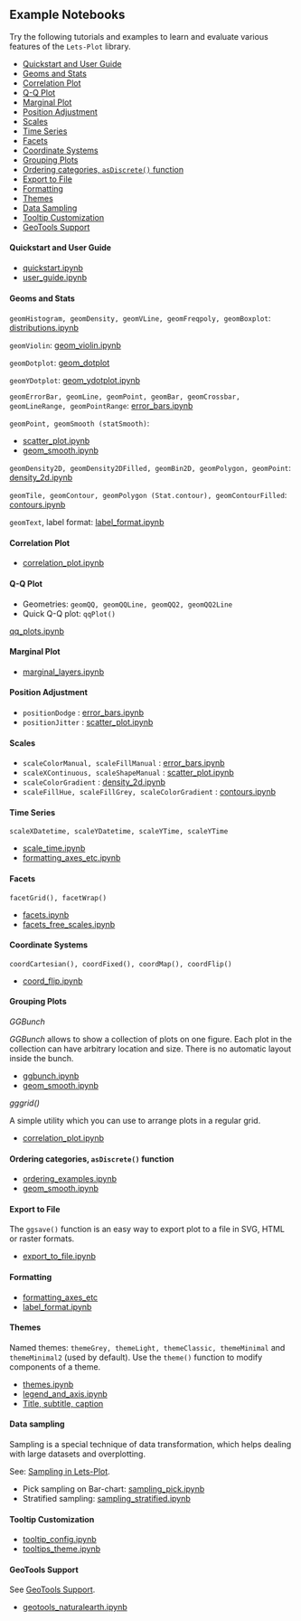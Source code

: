 ## Example Notebooks

Try the following tutorials and examples to learn and evaluate various features of the `Lets-Plot` library.

- [Quickstart and User Guide](#quickstart)
- [Geoms and Stats](#geoms_n_stats)
- [Correlation Plot](#corrplot)
- [Q-Q Plot](#qq-plot)
- [Marginal Plot](#marginal_plot)
- [Position Adjustment](#pos)
- [Scales](#scales)
- [Time Series](#time-series)
- [Facets](#facets)
- [Coordinate Systems](#coord-sys)
- [Grouping Plots](#ggbunch)
- [Ordering categories, `asDiscrete()` function](#as_discrete)
- [Export to File](#export)
- [Formatting](#formatting)
- [Themes](#theme)
- [Data Sampling](#sampling)
- [Tooltip Customization](#tooltip)
- [GeoTools Support](#geotools)

<a id="quickstart"></a>
#### Quickstart and User Guide

* [quickstart.ipynb](https://nbviewer.jupyter.org/github/JetBrains/lets-plot-kotlin/blob/master/docs/examples/jupyter-notebooks/quickstart.ipynb)
* [user_guide.ipynb](https://nbviewer.jupyter.org/github/JetBrains/lets-plot-kotlin/blob/master/docs/guide/user_guide.ipynb)

<a id="geoms_n_stats"></a>
#### Geoms and Stats

`geomHistogram, geomDensity, geomVLine, geomFreqpoly, geomBoxplot`:
[distributions.ipynb](https://nbviewer.jupyter.org/github/JetBrains/lets-plot-kotlin/blob/master/docs/examples/jupyter-notebooks/distributions.ipynb)

`geomViolin`:
[geom_violin.ipynb](https://nbviewer.jupyter.org/github/JetBrains/lets-plot-kotlin/blob/master/docs/examples/jupyter-notebooks/geom_violin.ipynb)

`geomDotplot`:
[geom_dotplot](https://nbviewer.jupyter.org/github/JetBrains/lets-plot-kotlin/blob/master/docs/examples/jupyter-notebooks/geom_dotplot.ipynb)

`geomYDotplot`:
[geom_ydotplot.ipynb](https://nbviewer.jupyter.org/github/JetBrains/lets-plot-kotlin/blob/master/docs/examples/jupyter-notebooks/geom_ydotplot.ipynb)

`geomErrorBar, geomLine, geomPoint, geomBar, geomCrossbar, geomLineRange, geomPointRange`:
[error_bars.ipynb](https://nbviewer.jupyter.org/github/JetBrains/lets-plot-kotlin/blob/master/docs/examples/jupyter-notebooks/error_bars.ipynb)

`geomPoint, geomSmooth (statSmooth)`:

 - [scatter_plot.ipynb](https://nbviewer.jupyter.org/github/JetBrains/lets-plot-kotlin/blob/master/docs/examples/jupyter-notebooks/scatter_plot.ipynb)
 - [geom_smooth.ipynb](https://nbviewer.jupyter.org/github/JetBrains/lets-plot-kotlin/blob/master/docs/examples/jupyter-notebooks/geom_smooth.ipynb)

`geomDensity2D, geomDensity2DFilled, geomBin2D, geomPolygon, geomPoint`:
[density_2d.ipynb](https://nbviewer.jupyter.org/github/JetBrains/lets-plot-kotlin/blob/master/docs/examples/jupyter-notebooks/density_2d.ipynb)

`geomTile, geomContour, geomPolygon (Stat.contour), geomContourFilled`:
[contours.ipynb](https://nbviewer.jupyter.org/github/JetBrains/lets-plot-kotlin/blob/master/docs/examples/jupyter-notebooks/contours.ipynb)

`geomText`, label format:
[label_format.ipynb](https://nbviewer.jupyter.org/github/JetBrains/lets-plot-kotlin/blob/master/docs/examples/jupyter-notebooks/label_format.ipynb)

<a id="corrplot"></a>
#### Correlation Plot

* [correlation_plot.ipynb](https://nbviewer.jupyter.org/github/JetBrains/lets-plot-kotlin/blob/master/docs/examples/jupyter-notebooks/correlation_plot.ipynb)

<a id="qq-plot"></a>
#### Q-Q Plot

 - Geometries: `geomQQ, geomQQLine, geomQQ2, geomQQ2Line`
 - Quick Q-Q plot: `qqPlot()`

[qq_plots.ipynb](https://nbviewer.jupyter.org/github/JetBrains/lets-plot-kotlin/blob/master/docs/examples/jupyter-notebooks/qq_plots.ipynb)

<a id="marginal_plot"></a>
#### Marginal Plot

* [marginal_layers.ipynb](https://nbviewer.jupyter.org/github/JetBrains/lets-plot-kotlin/blob/master/docs/examples/jupyter-notebooks/marginal_layers.ipynb)

<a id="pos"></a>
#### Position Adjustment

* `positionDodge` : [error_bars.ipynb](https://nbviewer.jupyter.org/github/JetBrains/lets-plot-kotlin/blob/master/docs/examples/jupyter-notebooks/error_bars.ipynb)
* `positionJitter` : [scatter_plot.ipynb](https://nbviewer.jupyter.org/github/JetBrains/lets-plot-kotlin/blob/master/docs/examples/jupyter-notebooks/scatter_plot.ipynb)


<a id="scales"></a>
#### Scales

* `scaleColorManual, scaleFillManual` :
  [error_bars.ipynb](https://nbviewer.jupyter.org/github/JetBrains/lets-plot-kotlin/blob/master/docs/examples/jupyter-notebooks/error_bars.ipynb)
* `scaleXContinuous, scaleShapeManual` :
  [scatter_plot.ipynb](https://nbviewer.jupyter.org/github/JetBrains/lets-plot-kotlin/blob/master/docs/examples/jupyter-notebooks/scatter_plot.ipynb)
* `scaleColorGradient` : [density_2d.ipynb](https://nbviewer.jupyter.org/github/JetBrains/lets-plot-kotlin/blob/master/docs/examples/jupyter-notebooks/density_2d.ipynb)
* `scaleFillHue, scaleFillGrey, scaleColorGradient` : [contours.ipynb](https://nbviewer.jupyter.org/github/JetBrains/lets-plot-kotlin/blob/master/docs/examples/jupyter-notebooks/contours.ipynb)


<a id="time-series"></a>
#### Time Series

`scaleXDatetime, scaleYDatetime, scaleYTime, scaleYTime`

* [scale_time.ipynb](https://nbviewer.jupyter.org/github/JetBrains/lets-plot-kotlin/blob/master/docs/examples/jupyter-notebooks/scale_time.ipynb)
* [formatting_axes_etc.ipynb](https://nbviewer.jupyter.org/github/JetBrains/lets-plot-kotlin/blob/master/docs/examples/jupyter-notebooks/formatting_axes_etc.ipynb)


<a id="facets"></a>
#### Facets

`facetGrid(), facetWrap()`

* [facets.ipynb](https://nbviewer.jupyter.org/github/JetBrains/lets-plot-kotlin/blob/master/docs/examples/jupyter-notebooks/facets.ipynb)
* [facets_free_scales.ipynb](https://nbviewer.jupyter.org/github/JetBrains/lets-plot-kotlin/blob/master/docs/examples/jupyter-notebooks/facets_free_scales.ipynb)


<a id="coord-sys"></a>

#### Coordinate Systems

`coordCartesian(), coordFixed(), coordMap(), coordFlip()`

* [coord_flip.ipynb](https://nbviewer.jupyter.org/github/JetBrains/lets-plot-kotlin/blob/master/docs/examples/jupyter-notebooks/coord_flip.ipynb)


<a id="ggbunch"></a>
#### Grouping Plots

_GGBunch_

*GGBunch* allows to show a collection of plots on one figure. Each plot in the collection can have arbitrary location and
size. There is no automatic layout inside the bunch.

* [ggbunch.ipynb](https://nbviewer.jupyter.org/github/JetBrains/lets-plot-kotlin/blob/master/docs/examples/jupyter-notebooks/ggbunch.ipynb)
* [geom_smooth.ipynb](https://nbviewer.jupyter.org/github/JetBrains/lets-plot-kotlin/blob/master/docs/examples/jupyter-notebooks/geom_smooth.ipynb)

_gggrid()_

A simple utility which you can use to arrange plots in a regular grid.

* [correlation_plot.ipynb](https://nbviewer.jupyter.org/github/JetBrains/lets-plot-kotlin/blob/master/docs/examples/jupyter-notebooks/correlation_plot.ipynb)
                         

<a id="as_discrete"></a>

#### Ordering categories, `asDiscrete()` function
                          
* [ordering_examples.ipynb](https://nbviewer.jupyter.org/github/JetBrains/lets-plot-kotlin/blob/master/docs/examples/jupyter-notebooks/ordering_examples.ipynb)
* [geom_smooth.ipynb](https://nbviewer.jupyter.org/github/JetBrains/lets-plot-kotlin/blob/master/docs/examples/jupyter-notebooks/geom_smooth.ipynb)


<a id="export"></a>

#### Export to File

The `ggsave()` function is an easy way to export plot to a file in SVG, HTML or raster formats.

* [export_to_file.ipynb](https://nbviewer.jupyter.org/github/JetBrains/lets-plot-kotlin/blob/master/docs/examples/jupyter-notebooks/export_to_file.ipynb)

<a id="formatting"></a>

#### Formatting

* [formatting_axes_etc](https://nbviewer.jupyter.org/github/JetBrains/lets-plot-kotlin/blob/master/docs/examples/jupyter-notebooks/formatting_axes_etc.ipynb)
* [label_format.ipynb](https://nbviewer.jupyter.org/github/JetBrains/lets-plot-kotlin/blob/master/docs/examples/jupyter-notebooks/label_format.ipynb)

<a id="theme"></a>

#### Themes
                   
Named themes: `themeGrey, themeLight, themeClassic, themeMinimal` and `themeMinimal2` (used by default).
Use the `theme()` function to modify components of a theme.

* [themes.ipynb](https://nbviewer.jupyter.org/github/JetBrains/lets-plot-kotlin/blob/master/docs/examples/jupyter-notebooks/themes.ipynb)
* [legend_and_axis.ipynb](https://nbviewer.jupyter.org/github/JetBrains/lets-plot-kotlin/blob/master/docs/examples/jupyter-notebooks/legend_and_axis.ipynb)
* [Title, subtitle, caption](https://nbviewer.org/github/JetBrains/lets-plot-kotlin/blob/master/docs/examples/jupyter-notebooks/title_subtitle_caption.ipynb)

<a id="sampling"></a>

#### Data sampling

Sampling is a special technique of data transformation, which helps dealing with large datasets and overplotting.

See: [Sampling in Lets-Plot](https://github.com/JetBrains/lets-plot-kotlin/blob/master/docs/sampling.md).

* Pick sampling on
  Bar-chart: [sampling_pick.ipynb](https://nbviewer.jupyter.org/github/JetBrains/lets-plot-kotlin/blob/master/docs/examples/jupyter-notebooks/sampling_pick.ipynb)
* Stratified
  sampling: [sampling_stratified.ipynb](https://nbviewer.jupyter.org/github/JetBrains/lets-plot-kotlin/blob/master/docs/examples/jupyter-notebooks/sampling_stratified.ipynb)

<a id="tooltip"></a>

#### Tooltip Customization

* [tooltip_config.ipynb](https://nbviewer.jupyter.org/github/JetBrains/lets-plot-kotlin/blob/master/docs/examples/jupyter-notebooks/tooltip_config.ipynb)
* [tooltips_theme.ipynb](https://nbviewer.jupyter.org/github/JetBrains/lets-plot-kotlin/blob/master/docs/examples/jupyter-notebooks/tooltips_theme.ipynb)

<a id="geotools"></a>

#### GeoTools Support

See [GeoTools Support](https://github.com/JetBrains/lets-plot-kotlin/blob/master/docs/geotools.md).

* [geotools_naturalearth.ipynb](https://nbviewer.jupyter.org/github/JetBrains/lets-plot-kotlin/blob/master/docs/examples/jupyter-notebooks/geotools_naturalearth.ipynb)
